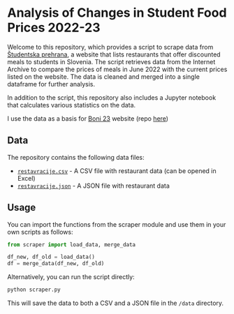# Analysis of Changes in Student Food Prices 2022-23

Welcome to this repository, which provides a script to scrape data from [Študentska prehrana](https://www.studentska-prehrana.si/sl/restaurant), a website that lists restaurants that offer discounted meals to students in Slovenia. The script retrieves data from the Internet Archive to compare the prices of meals in June 2022 with the current prices listed on the website. The data is cleaned and merged into a single dataframe for further analysis.

In addition to the script, this repository also includes a Jupyter notebook that calculates various statistics on the data.

I use the data as a basis for [Boni 23](https://kmecl.tk/boni23) website (repo [here](https://github.com/timkmecl/boni23))

## Data

The repository contains the following data files:

- [`restavracije.csv`](data/restavracije.csv) - A CSV file with restaurant data (can be opened in Excel)
- [`restavracije.json`](data/restavracije.json) - A JSON file with restaurant data

 ## Usage

You can import the functions from the scraper module and use them in your own scripts as follows:

```python
from scraper import load_data, merge_data

df_new, df_old = load_data()
df = merge_data(df_new, df_old)
```

Alternatively, you can run the script directly:

```bash
python scraper.py
```

This will save the data to both a CSV and a JSON file in the `/data` directory.